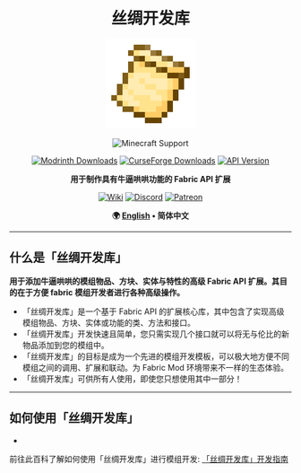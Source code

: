 <!--suppress HtmlDeprecatedAttribute -->
<div align="center">

# 丝绸开发库

<img src="../img/icon.png" alt="Logo" width="160" height="160" />

![Minecraft Support](https://img.shields.io/badge/MC_支持版本-1.20_~_1.21.3-52A535.svg?style=for-the-badge)

[![Modrinth Downloads](https://img.shields.io/modrinth/dt/3je4UK0t?style=flat-square&logo=modrinth&color=66D676)](https://modrinth.com/mod/silk-api)
[![CurseForge Downloads](https://img.shields.io/curseforge/dt/902155?style=flat-square&logo=curseforge&color=E06D44)](https://www.curseforge.com/minecraft/mc-mods/silk-api)
[![API Version](https://img.shields.io/modrinth/v/3je4UK0t?style=flat-square&logo=github&color=FFFFFF)](https://github.com/Silk-MC/Silk-API)

**用于制作具有牛逼哄哄功能的 Fabric API 扩展**

[![Wiki](https://img.shields.io/badge/WIKI-444444?style=for-the-badge&logo=wikipedia&logoColor=FFFFFF)](https://silk-mc.gitbook.io/silk-api)
[![Discord](https://img.shields.io/badge/DISCORD-5865F2?style=for-the-badge&logo=discord&logoColor=FFFFFF)](https://discord.com/invite/ZJuQyH2RBz)
[![Patreon](https://img.shields.io/badge/PATREON-FF424D?style=for-the-badge&logo=patreon&logoColor=FFFFFF)](https://www.patreon.com/GameGeek_Saikel)

**🌍 [English](README.en_us.md) • 简体中文**

</div>

---

## 什么是「丝绸开发库」

**用于添加牛逼哄哄的模组物品、方块、实体与特性的高级 Fabric API 扩展。其目的在于方便 fabric
模组开发者进行各种高级操作。**

- 「丝绸开发库」是一个基于 Fabric API 的扩展核心库，其中包含了实现高级模组物品、方块、实体或功能的类、方法和接口。
- 「丝绸开发库」开发快速且简单，您只需实现几个接口就可以将无与伦比的新物品添加到您的模组中。
- 「丝绸开发库」的目标是成为一个先进的模组开发模板，可以极大地方便不同模组之间的调用、扩展和联动。为
  Fabric Mod 环境带来不一样的生态体验。
- 「丝绸开发库」可供所有人使用，即使您只想使用其中一部分！

---

## 如何使用「丝绸开发库」

-
前往此百科了解如何使用「丝绸开发库」进行模组开发: [「丝绸开发库」开发指南](https://silk-mc.gitbook.io/silk-api)